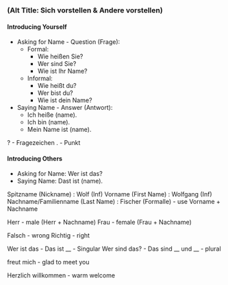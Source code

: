 ### (Alt Title: Sich vorstellen & Andere vorstellen)

#### Introducing Yourself
- Asking for Name - Question (Frage):
	- Formal:
		- Wie heißen Sie?
		- Wer sind Sie?
		- Wie ist Ihr Name?
	- Informal:
		- Wie heißt du?
		- Wer bist du?
		- Wie ist dein Name?
- Saying Name - Answer (Antwort):
	- Ich heiße (name).
	- Ich bin (name).
	- Mein Name ist (name).

? - Fragezeichen
. - Punkt
#### Introducing Others
- Asking for Name: Wer ist das?
- Saying Name: Dast ist (name).

Spitzname (Nickname) : Wolf (Inf)
Vorname (First Name) : Wolfgang (Inf)
Nachname/Familienname (Last Name) : Fischer
(Formalle) - use Vorname + Nachname

Herr - male (Herr + Nachname)
Frau - female (Frau + Nachname)

Falsch - wrong
Richtig - right

Wer ist das - Das ist __ - Singular
Wer sind das? - Das sind __ und __ - plural

freut mich - glad to meet you

Herzlich willkommen - warm welcome